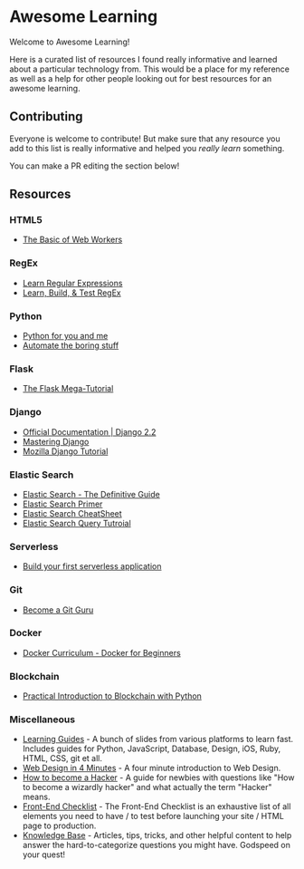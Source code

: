 Awesome Learning
================
Welcome to Awesome Learning!

Here is a curated list of resources I found really informative and learned about a particular technology from. This would be a place for my reference as well as a help for other people looking out for best resources for an awesome learning.

Contributing
------------

Everyone is welcome to contribute! But make sure that any resource you add to this list is really informative and helped you *really learn* something.

You can make a PR editing the section below!

Resources
---------

### HTML5

- [The Basic of Web Workers](http://www.html5rocks.com/en/tutorials/workers/basics/)

### RegEx

- [Learn Regular Expressions](http://regexone.com)
- [Learn, Build, & Test RegEx](http://regexr.com)

### Python

- [Python for you and me](http://pymbook.readthedocs.io/en/latest/)
- [Automate the boring stuff](https://automatetheboringstuff.com/)

### Flask

- [The Flask Mega-Tutorial](http://blog.miguelgrinberg.com/post/the-flask-mega-tutorial-part-i-hello-world)

### Django

- [Official Documentation | Django 2.2](https://docs.djangoproject.com/en/2.2/)
- [Mastering Django](http://masteringdjango.com/)
- [Mozilla Django Tutorial](https://developer.mozilla.org/en-US/docs/Learn/Server-side/Django/Tutorial_local_library_website)

### Elastic Search

- [Elastic Search - The Definitive Guide](https://www.elastic.co/guide/en/elasticsearch/guide/current/index.html)
- [Elastic Search Primer](https://qbox.io/blog/an-elasticsearch-primer)
- [Elastic Search CheatSheet](http://elasticsearch-cheatsheet.jolicode.com/)
- [Elastic Search Query Tutroial](http://okfnlabs.org/blog/2013/07/01/elasticsearch-query-tutorial.html)

### Serverless

- [Build your first serverless application](https://aws.amazon.com/serverless/build-a-web-app/)

### Git

- [Become a Git Guru](https://www.atlassian.com/git/tutorials/)

### Docker

- [Docker Curriculum - Docker for Beginners](https://github.com/prakhar1989/docker-curriculum)

### Blockchain
- [Practical Introduction to Blockchain with Python](http://adilmoujahid.com/posts/2018/03/intro-blockchain-bitcoin-python/)

### Miscellaneous

- [Learning Guides](https://github.com/manojpandey/learning-guides) - A bunch of slides from various platforms to learn fast. Includes guides for Python, JavaScript, Database, Design, iOS, Ruby, HTML, CSS, git et all.
- [Web Design in 4 Minutes](http://jgthms.com/web-design-in-4-minutes) - A four minute introduction to Web Design.
- [How to become a Hacker](http://www.catb.org/esr/faqs/hacker-howto.html) - A guide for newbies with questions like "How to become a wizardly hacker" and what actually the term "Hacker" means.
- [Front-End Checklist](http://frontendchecklist.com/) - The Front-End Checklist is an exhaustive list of all elements you need to have / to test before launching your site / HTML page to production.
- [Knowledge Base](https://docs.statamic.com/knowledge-base) - Articles, tips, tricks, and other helpful content to help answer the hard-to-categorize questions you might have. Godspeed on your quest!
